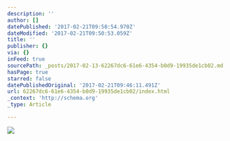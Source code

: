 ```yaml
---
description: ''
author: []
datePublished: '2017-02-21T09:50:54.970Z'
dateModified: '2017-02-21T09:50:53.059Z'
title: ''
publisher: {}
via: {}
inFeed: true
sourcePath: _posts/2017-02-13-62267dc6-61e6-4354-b0d9-19935de1cb02.md
hasPage: true
starred: false
datePublishedOriginal: '2017-02-21T09:46:11.491Z'
url: 62267dc6-61e6-4354-b0d9-19935de1cb02/index.html
_context: 'http://schema.org'
_type: Article

---
```

![](https://the-grid-user-content.s3-us-west-2.amazonaws.com/9755f05e-936b-4ccb-ab38-260b74d6d687.jpg)